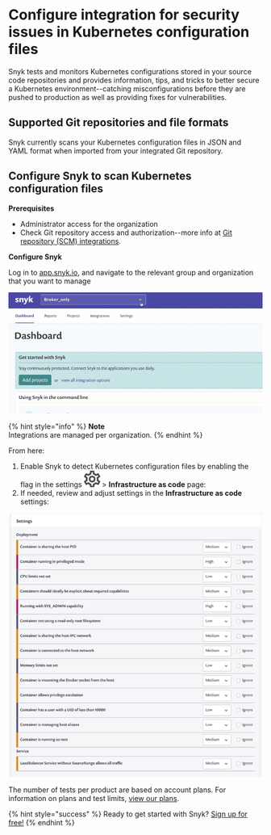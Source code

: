 # Configure integration for security issues in Kubernetes configuration files

Snyk tests and monitors Kubernetes configurations stored in your source code repositories and provides information, tips, and tricks to better secure a Kubernetes environment--catching misconfigurations before they are pushed to production as well as providing fixes for vulnerabilities.

## Supported Git repositories and file formats

Snyk currently scans your Kubernetes configuration files in JSON and YAML format when imported from your integrated Git repository.

## Configure Snyk to scan Kubernetes configuration files

**Prerequisites**

* Administrator access for the organization
* Check Git repository access and authorization--more info at [Git repository \(SCM\) integrations](https://support.snyk.io/hc/en-us/sections/360001138098-Git-repository-SCM-integrations).

**Configure Snyk**

Log in to [app.snyk.io](https://app.snyk.io/), and navigate to the relevant group and organization that you want to manage

![](../../.gitbook/assets/add-artifactory-images%20%281%29%20%282%29%20%283%29.gif)

{% hint style="info" %}
**Note**  
Integrations are managed per organization.
{% endhint %}

From here:

1. Enable Snyk to detect Kubernetes configuration files by enabling the flag in the settings ![cog\_icon.png](../../.gitbook/assets/cog_icon.png) &gt; **Infrastructure as code** page: 
2. If needed, review and adjust settings in the **Infrastructure as code** settings:

![Configure-Policies.png](../../.gitbook/assets/uuid-34af73f5-ffde-39bb-ffa4-364884089b2e-en.png)

The number of tests per product are based on account plans. For information on plans and test limits, [view our plans](https://snyk.io/plans/).

{% hint style="success" %}
Ready to get started with Snyk? [Sign up for free!](https://snyk.io/login?cta=sign-up&loc=footer&page=support_docs_page)
{% endhint %}

